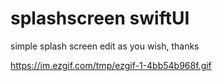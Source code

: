# splashscreen swiftUI

simple splash screen edit as you wish, thanks


https://im.ezgif.com/tmp/ezgif-1-4bb54b968f.gif
